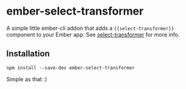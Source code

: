 # ember-select-transformer

A simple little ember-cli addon that adds a `{{select-transformer}}` component to your Ember app. See [select-transformer](https://github.com/aexmachina/select-transformer) for more info.

## Installation

	npm install --save-dev ember-select-transformer

Simple as that :)